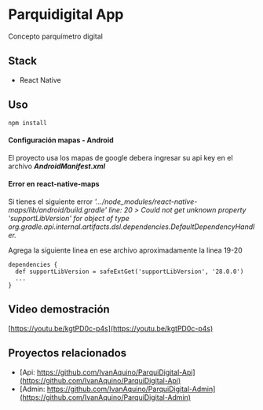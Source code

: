 # Parquidigital App
Concepto parquímetro digital

## Stack
- React Native

## Uso

```
npm install
```

#### Configuración mapas - Android
El proyecto usa los mapas de google debera ingresar su api key en el archivo ___AndroidManifest.xml___

#### Error en react-native-maps
Si tienes el siguiente error
_'.../node_modules/react-native-maps/lib/android/build.gradle' line: 20_
_> Could not get unknown property 'supportLibVersion' for object of type org.gradle.api.internal.artifacts.dsl.dependencies.DefaultDependencyHandler._

Agrega la siguiente linea en ese archivo aproximadamente la linea 19-20
```
dependencies {
  def supportLibVersion = safeExtGet('supportLibVersion', '28.0.0')
  ...
}
```

## Video demostración
[https://youtu.be/kgtPD0c-p4s](https://youtu.be/kgtPD0c-p4s) 

## Proyectos relacionados

- [Api: https://github.com/IvanAquino/ParquiDigital-Api](https://github.com/IvanAquino/ParquiDigital-Api) 
- [Admin: https://github.com/IvanAquino/ParquiDigital-Admin](https://github.com/IvanAquino/ParquiDigital-Admin) 